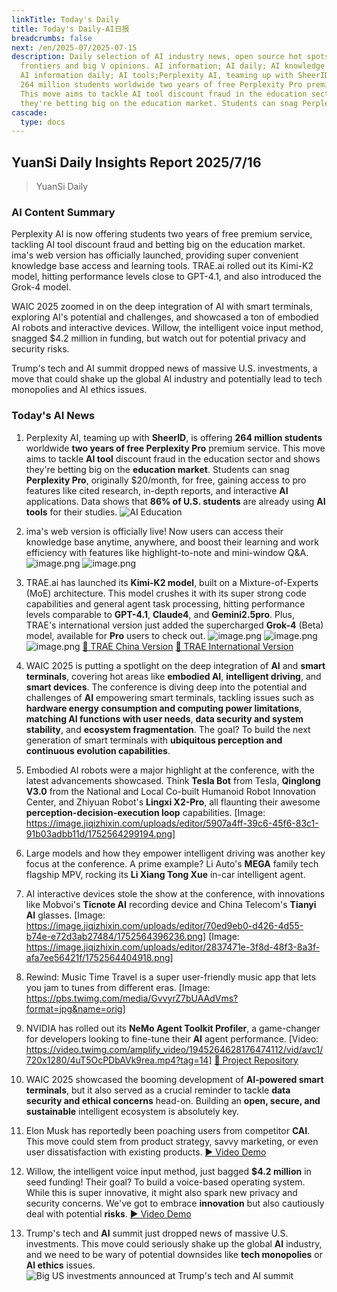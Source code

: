 ```yaml
---
linkTitle: Today's Daily
title: Today's Daily-AI日报
breadcrumbs: false
next: /en/2025-07/2025-07-15
description: Daily selection of AI industry news, open source hot spots, academic
  frontiers and big V opinions. AI information; AI daily; AI knowledge base; AI tutorials;
  AI information daily; AI tools;Perplexity AI, teaming up with SheerID, is offering
  264 million students worldwide two years of free Perplexity Pro premium service.
  This move aims to tackle AI tool discount fraud in the education sector and shows
  they're betting big on the education market. Students can snag Perplexity Pro, ori...
cascade:
  type: docs
---
```

## YuanSi Daily Insights Report 2025/7/16

> YuanSi Daily

### AI Content Summary

Perplexity AI is now offering students two years of free premium service, tackling AI tool discount fraud and betting big on the education market. ima's web version has officially launched, providing super convenient knowledge base access and learning tools. TRAE.ai rolled out its Kimi-K2 model, hitting performance levels close to GPT-4.1, and also introduced the Grok-4 model.

WAIC 2025 zoomed in on the deep integration of AI with smart terminals, exploring AI's potential and challenges, and showcased a ton of embodied AI robots and interactive devices. Willow, the intelligent voice input method, snagged $4.2 million in funding, but watch out for potential privacy and security risks.

Trump's tech and AI summit dropped news of massive U.S. investments, a move that could shake up the global AI industry and potentially lead to tech monopolies and AI ethics issues.

### Today's AI News

1.  Perplexity AI, teaming up with **SheerID**, is offering **264 million students** worldwide **two years of free Perplexity Pro** premium service. This move aims to tackle **AI tool** discount fraud in the education sector and shows they're betting big on the **education market**. Students can snag **Perplexity Pro**, originally $20/month, for free, gaining access to pro features like cited research, in-depth reports, and interactive **AI** applications. Data shows that **86% of U.S. students** are already using **AI tools** for their studies. ![AI Education](https://pic.chinaz.com/picmap/202305301503482001_2.jpg)

2.  ima's web version is officially live! Now users can access their knowledge base anytime, anywhere, and boost their learning and work efficiency with features like highlight-to-note and mini-window Q&A. ![image.png](https://upload.chinaz.com/2025/0716/6388825289358314837886441.png) ![image.png](https://upload.chinaz.com/2025/0716/6388825290665047028117487.png)

3.  TRAE.ai has launched its **Kimi-K2 model**, built on a Mixture-of-Experts (MoE) architecture. This model crushes it with its super strong code capabilities and general agent task processing, hitting performance levels comparable to **GPT-4.1**, **Claude4**, and **Gemini2.5pro**. Plus, TRAE's international version just added the supercharged **Grok-4** (Beta) model, available for **Pro** users to check out. ![image.png](https://upload.chinaz.com/2025/0716/6388825274530956125830847.png) ![image.png](https://upload.chinaz.com/2025/0716/6388825275497024474626353.png) ![image.png](https://upload.chinaz.com/2025/0716/6388825278214529758285505.png) [🔗 TRAE China Version](https://www.trae.cn) [🔗 TRAE International Version](https://www.trae.ai)

4.  WAIC 2025 is putting a spotlight on the deep integration of **AI** and **smart terminals**, covering hot areas like **embodied AI**, **intelligent driving**, and **smart devices**. The conference is diving deep into the potential and challenges of **AI** empowering smart terminals, tackling issues such as **hardware energy consumption and computing power limitations**, **matching AI functions with user needs**, **data security and system stability**, and **ecosystem fragmentation**. The goal? To build the next generation of smart terminals with **ubiquitous perception and continuous evolution capabilities**.

5.  Embodied AI robots were a major highlight at the conference, with the latest advancements showcased. Think **Tesla Bot** from Tesla, **Qinglong V3.0** from the National and Local Co-built Humanoid Robot Innovation Center, and Zhiyuan Robot's **Lingxi X2-Pro**, all flaunting their awesome **perception-decision-execution loop** capabilities. [Image: https://image.jiqizhixin.com/uploads/editor/5907a4ff-39c6-45f6-83c1-91b03adbb11d/1752564299194.png]

6.  Large models and how they empower intelligent driving was another key focus at the conference. A prime example? Li Auto's **MEGA** family tech flagship MPV, rocking its **Li Xiang Tong Xue** in-car intelligent agent.

7.  AI interactive devices stole the show at the conference, with innovations like Mobvoi's **Ticnote AI** recording device and China Telecom's **Tianyi AI** glasses. [Image: https://image.jiqizhixin.com/uploads/editor/70ed9eb0-d426-4d55-b74e-e72d3ab27484/1752564396236.png] [Image: https://image.jiqizhixin.com/uploads/editor/2837471e-3f8d-48f3-8a3f-afa7ee56421f/1752564404918.png]

8.  Rewind: Music Time Travel is a super user-friendly music app that lets you jam to tunes from different eras. [Image: https://pbs.twimg.com/media/GvvyrZ7bUAAdVms?format=jpg&name=orig]

9.  NVIDIA has rolled out its **NeMo Agent Toolkit Profiler**, a game-changer for developers looking to fine-tune their **AI** agent performance. [Video: https://video.twimg.com/amplify_video/1945264628176474112/vid/avc1/720x1280/4uT5OcPDbAVk9rea.mp4?tag=14] [🔗 Project Repository](http://github.com/NVIDIA/NeMo-Agent-Toolkit)

10. WAIC 2025 showcased the booming development of **AI-powered smart terminals**, but it also served as a crucial reminder to tackle **data security and ethical concerns** head-on. Building an **open, secure, and sustainable** intelligent ecosystem is absolutely key.

11. Elon Musk has reportedly been poaching users from competitor **CAI**. This move could stem from product strategy, savvy marketing, or even user dissatisfaction with existing products. [▶️ Video Demo](https://video.twimg.com/amplify_video/1944793927040512000/vid/avc1/720x1566/819o9VjoSke5NGFn.mp4?tag=14)

12. Willow, the intelligent voice input method, just bagged **$4.2 million** in seed funding! Their goal? To build a voice-based operating system. While this is super innovative, it might also spark new privacy and security concerns. We've got to embrace **innovation** but also cautiously deal with potential **risks**. [▶️ Video Demo](https://video.twimg.com/amplify_video/1945181978787020800/vid/avc1/1366x720/SFv3CXrPVnix9Zw5.mp4?tag=14)

13. Trump's tech and **AI** summit just dropped news of massive U.S. investments. This move could seriously shake up the global **AI** industry, and we need to be wary of potential downsides like **tech monopolies** or **AI ethics** issues. ![Big US investments announced at Trump's tech and AI summit](https://external-preview.redd.it/qPL_MQznC10Av1D_qbeDW6IU6pcDtT8dnSOn8zOjb0.jpeg?width=640&crop=smart&auto=webp&s=8bc2cfee2288a07e4cc4772e88920df205c37b69)